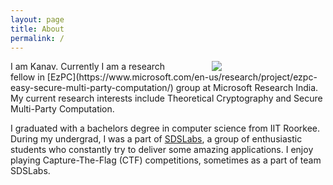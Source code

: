 ```yaml
---
layout: page
title: About
permalink: /
---
```


<div style="float: right; width: 50%;">
<div style="padding-left: 70px">
<img src="/static/assets/about.png" />
</div>
</div>
I am Kanav. Currently I am a research fellow in [EzPC](https://www.microsoft.com/en-us/research/project/ezpc-easy-secure-multi-party-computation/) group at Microsoft Research India. My current research interests include Theoretical Cryptography and Secure Multi-Party Computation.

I graduated with a bachelors degree in computer science from IIT Roorkee. During my undergrad, I was a part of [SDSLabs](https://sdslabs.co), a group of enthusiastic students who constantly try to deliver some amazing applications. I enjoy playing Capture-The-Flag (CTF) competitions, sometimes as a part of team SDSLabs.
